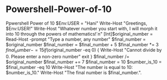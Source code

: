# Powershell-Power-of-10
Ppwershell Power of 10
$Env:USER = "Hani"
Write-Host "Greetings, $Env:USER!"
Write-Host "Whatever number you start with, I will morph it into 10 through the powers of mathematics!`n"
[Int]$original_number = Read-Host -prompt "Type a number, any number"
$final_number = $original_number
$final_number = $final_number + 5
$final_number *= 3
$final_number -= 15
if ($original_number -eq 0) {
  Write-Host "Cannot divide by 0. Please enter a non-zero number"
  exit
}
$final_number /= $original_number
$final_number += 7
$final_number = 10
$number_is_10 = $final_number -eq 10
Write-Host "The number is equal to 10: $number_is_10."
Write-Host "The final number is $final_number.".
